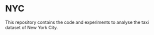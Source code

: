 # NYC
This repository contains the code and experiments to analyse the taxi dataset of New York City.
